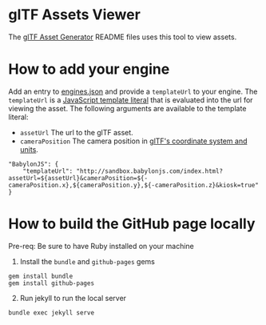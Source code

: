 # glTF Assets Viewer
The [glTF Asset Generator](https://github.com/bghgary/glTF-Asset-Generator) README files uses this tool to view assets.

# How to add your engine
Add an entry to [engines.json](engines.json) and provide a `templateUrl` to your engine. The `templateUrl` is a [JavaScript template literal](https://developer.mozilla.org/en-US/docs/Web/JavaScript/Reference/Template_literals) that is evaluated into the url for viewing the asset. The following arguments are available to the template literal:
* `assetUrl` The url to the glTF asset.
* `cameraPosition` The camera position in [glTF's coordinate system and units](https://github.com/KhronosGroup/glTF/tree/master/specification/2.0#coordinate-system-and-units).

```
"BabylonJS": {
    "templateUrl": "http://sandbox.babylonjs.com/index.html?assetUrl=${assetUrl}&cameraPosition=${-cameraPosition.x},${cameraPosition.y},${-cameraPosition.z}&kiosk=true"
}
```

# How to build the GitHub page locally
Pre-req: Be sure to have Ruby installed on your machine

1. Install the `bundle` and `github-pages` gems
```
gem install bundle
gem install github-pages
```

2. Run jekyll to run the local server
```
bundle exec jekyll serve
```

